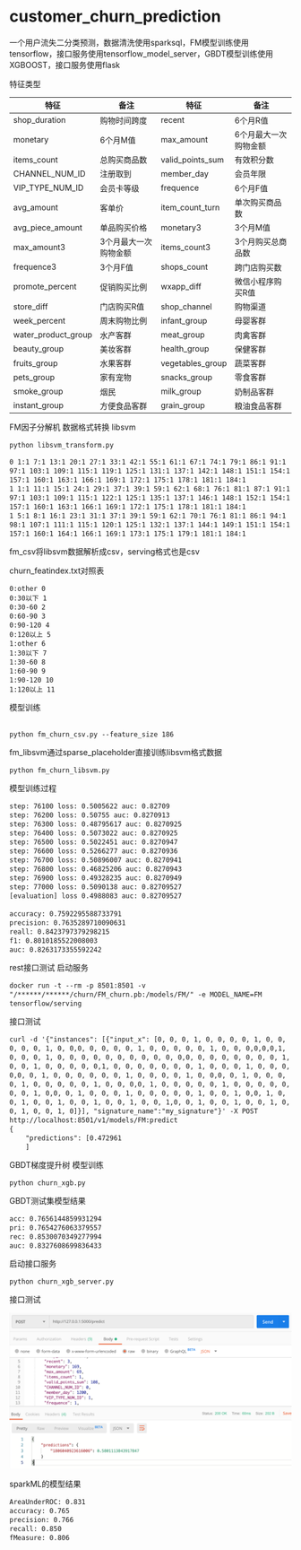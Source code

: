 # customer_churn_prediction
一个用户流失二分类预测，数据清洗使用sparksql，FM模型训练使用tensorflow，接口服务使用tensorflow_model_server，GBDT模型训练使用XGBOOST，接口服务使用flask

特征类型

| 特征  | 备注  | 特征  | 备注  |
| ------------ | ------------ | ------------ | ------------ |
| shop_duration  | 购物时间跨度  | recent  | 6个月R值  |
| monetary  | 6个月M值  | max_amount  | 6个月最大一次购物金额  |
| items_count  | 总购买商品数  | valid_points_sum  | 有效积分数  |
| CHANNEL_NUM_ID  | 注册取到  | member_day  | 会员年限  |
| VIP_TYPE_NUM_ID  | 会员卡等级  | frequence  | 6个月F值  |
| avg_amount  | 客单价  | item_count_turn  | 单次购买商品数  |
| avg_piece_amount  | 单品购买价格  | monetary3  | 3个月M值  |
| max_amount3  | 3个月最大一次购物金额  | items_count3  | 3个月购买总商品数  |
| frequence3  | 3个月F值  | shops_count  | 跨门店购买数  |
| promote_percent  | 促销购买比例  | wxapp_diff  | 微信小程序购买R值  |
| store_diff  | 门店购买R值  | shop_channel  | 购物渠道  |
| week_percent  | 周末购物比例  | infant_group  | 母婴客群  |
| water_product_group  | 水产客群  | meat_group  | 肉禽客群  |
| beauty_group  | 美妆客群  | health_group  | 保健客群  |
| fruits_group  | 水果客群  | vegetables_group  | 蔬菜客群  |
| pets_group  | 家有宠物  | snacks_group  | 零食客群  |
| smoke_group  | 烟民  | milk_group  | 奶制品客群  |
| instant_group  | 方便食品客群  | grain_group  | 粮油食品客群  |


FM因子分解机
数据格式转换 libsvm

```
python libsvm_transform.py 
```

```
0 1:1 7:1 13:1 20:1 27:1 33:1 42:1 55:1 61:1 67:1 74:1 79:1 86:1 91:1 97:1 103:1 109:1 115:1 119:1 125:1 131:1 137:1 142:1 148:1 151:1 154:1 157:1 160:1 163:1 166:1 169:1 172:1 175:1 178:1 181:1 184:1
1 1:1 11:1 15:1 24:1 29:1 37:1 39:1 59:1 62:1 68:1 76:1 81:1 87:1 91:1 97:1 103:1 109:1 115:1 122:1 125:1 135:1 137:1 146:1 148:1 152:1 154:1 157:1 160:1 163:1 166:1 169:1 172:1 175:1 178:1 181:1 184:1
1 5:1 8:1 16:1 23:1 31:1 37:1 39:1 59:1 62:1 70:1 76:1 81:1 86:1 94:1 98:1 107:1 111:1 115:1 120:1 125:1 132:1 137:1 144:1 149:1 151:1 154:1 157:1 160:1 164:1 166:1 169:1 173:1 175:1 179:1 181:1 184:1
```

fm_csv将libsvm数据解析成csv，serving格式也是csv

churn_featindex.txt对照表

```
0:other 0
0:30以下 1
0:30-60 2
0:60-90 3
0:90-120 4
0:120以上 5
1:other 6
1:30以下 7
1:30-60 8
1:60-90 9
1:90-120 10
1:120以上 11
```

模型训练
```

python fm_churn_csv.py --feature_size 186
```

fm_libsvm通过sparse_placeholder直接训练libsvm格式数据

```
python fm_churn_libsvm.py 
```


模型训练过程
```
step: 76100 loss: 0.5005622 auc: 0.82709
step: 76200 loss: 0.50755 auc: 0.8270913
step: 76300 loss: 0.48795617 auc: 0.8270925
step: 76400 loss: 0.5073022 auc: 0.8270925
step: 76500 loss: 0.5022451 auc: 0.8270947
step: 76600 loss: 0.5266277 auc: 0.8270936
step: 76700 loss: 0.50896007 auc: 0.8270941
step: 76800 loss: 0.46825206 auc: 0.8270943
step: 76900 loss: 0.49328235 auc: 0.8270949
step: 77000 loss: 0.5090138 auc: 0.82709527
[evaluation] loss 0.4988083 auc: 0.82709527 

accuracy: 0.7592295588733791
precision: 0.7635289710090631
reall: 0.8423797379298215
f1: 0.8010185522008003
auc: 0.8263173355592242
```

rest接口测试
启动服务
```
docker run -t --rm -p 8501:8501 -v "/******/******/churn/FM_churn.pb:/models/FM/" -e MODEL_NAME=FM tensorflow/serving

```

接口测试
```
curl -d '{"instances": [{"input_x": [0, 0, 0, 1, 0, 0, 0, 0, 1, 0, 0, 0, 0, 0, 1, 0, 0,0, 0, 0, 0, 0, 1, 0, 0, 0, 0, 0, 1, 0, 0, 0,0,0,0,1, 0, 0, 0, 1, 0, 0, 0, 0, 0, 0, 0, 0, 0, 0, 0,0, 0, 0, 0, 0, 0, 0, 0, 1, 0, 0, 1, 0, 0, 0, 0, 0,1, 0, 0, 0, 0, 0, 0, 0, 1, 0, 0, 0, 1, 0, 0, 0, 0,0, 0, 1, 0, 0, 0, 0, 0, 0, 1, 0, 0, 0, 0, 1, 0, 0,0, 0, 1, 0, 0, 0, 0, 1, 0, 0, 0, 0, 0, 1, 0, 0, 0,0, 1, 0, 0, 0, 0, 0, 1, 0, 0, 0, 0, 0, 0, 0, 1, 0,0, 0, 1, 0, 0, 0, 1, 0, 0, 0, 0, 0, 1, 0, 0, 1, 0,0, 1, 0, 0, 1, 0, 0, 1, 0, 0, 1, 0, 0, 1, 0, 0, 1,0, 0, 1, 0, 0, 1, 0, 0, 1, 0, 0, 1, 0, 0, 1, 0]}], "signature_name":"my_signature"}' -X POST http://localhost:8501/v1/models/FM:predict
{
    "predictions": [0.472961
    ]
```


GBDT梯度提升树
模型训练
```
python churn_xgb.py
```

GBDT测试集模型结果
```
acc: 0.7656144859931294
pri: 0.7654276063379557
rec: 0.8530070349277994
auc: 0.8327608699836433
```

启动接口服务
```
python churn_xgb_server.py
```

接口测试

![](/GBDT/img/server_test.png)




sparkML的模型结果
```
AreaUnderROC: 0.831
accuracy: 0.765
precision: 0.766
recall: 0.850
fMeasure: 0.806
```
